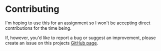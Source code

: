 Contributing
============

I'm hoping to use this for an assignment so I won't be accepting direct contributions for the time being.

If, however, you'd like to report a bug or suggest an improvement, please create an issue on this projects [GitHub page](https://github.com/Marika-0/hxtf/issues).

